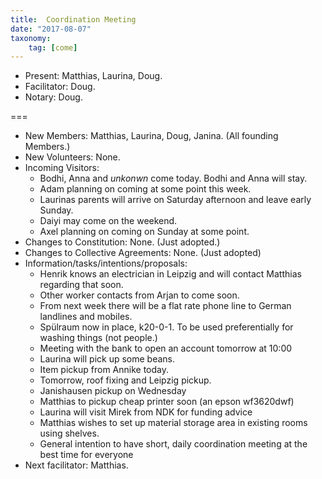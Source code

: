 ```yaml
---
title:  Coordination Meeting
date: "2017-08-07"
taxonomy:
    tag: [come]
---
```


- Present: Matthias, Laurina, Doug.
- Facilitator: Doug.
- Notary: Doug.

===

- New Members: Matthias, Laurina, Doug, Janina. (All founding Members.)
- New Volunteers: None.
- Incoming Visitors:
	- Bodhi, Anna and _unkonwn_ come today. Bodhi and Anna will stay.
	- Adam planning on coming at some point this week.
	- Laurinas parents will arrive on Saturday afternoon and leave early Sunday.
	- Daiyi may come on the weekend.
	- Axel planning on coming on Sunday at some point.
- Changes to Constitution: None. (Just adopted.)
- Changes to Collective Agreements: None. (Just adopted)
- Information/tasks/intentions/proposals:
	- Henrik knows an electrician in Leipzig and will contact Matthias regarding that soon.
	- Other worker contacts from Arjan to come soon.
	- From next week there will be a flat rate phone line to German landlines and mobiles.
	- Spülraum now in place, k20-0-1. To be used preferentially for washing things (not people.)
	- Meeting with the bank to open an account tomorrow at 10:00
	- Laurina will pick up some beans.
	- Item pickup from Annike today.
	- Tomorrow, roof fixing and Leipzig pickup.
	- Janishausen pickup on Wednesday
	- Matthias to pickup cheap printer soon (an epson wf3620dwf)
	- Laurina will visit Mirek from NDK for funding advice
	- Matthias wishes to set up material storage area in existing rooms using shelves.
	- General intention to have short, daily coordination meeting at the best time for everyone
- Next facilitator: Matthias.
